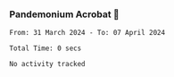 ### Pandemonium Acrobat 🤸

<!--START_SECTION:waka-->

```all_time
From: 31 March 2024 - To: 07 April 2024

Total Time: 0 secs

No activity tracked
```

<!--END_SECTION:waka-->
